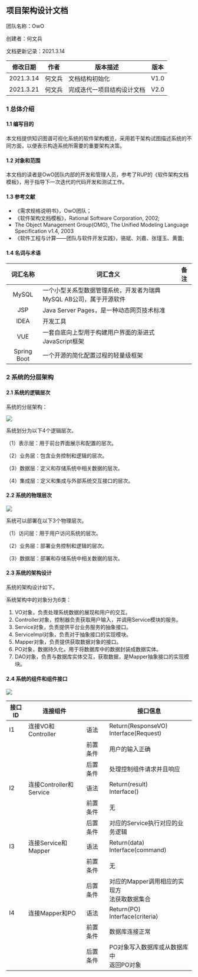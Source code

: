 ## 项目架构设计文档

团队名称：OwO

创建者：何文兵

文档更新记录：2021.3.14

| 修改日期  | 作者   | 版本描述                   | 版本 |
| --------- | ------ | -------------------------- | ---- |
| 2021.3.14 | 何文兵 | 文档结构初始化             | V1.0 |
| 2021.3.21 | 何文兵 | 完成迭代一项目结构设计文档 | V2.0 |

### 1 总体介绍

#### 1.1 编写目的

本文档提供知识图谱可视化系统的软件架构概览，采用若干架构试图描述系统的不同方面，以便表示构造系统所需要的重要架构决策。

#### 1.2 对象和范围

本文档的读者是OwO团队内部的开发和管理人员，参考了RUP的《软件架构文档模板》，用于指导下一次迭代的代码开发和测试工作。

#### 1.3 参考文献

- 《需求规格说明书》，OwO团队；
- 《软件架构文档模板》，Rational Software Corporation, 2002;
- The Object Management Group(OMG), The Unified Modeling Language Specification v1.4, 2003
- 《软件工程与计算——团队与软件开发实践》，骆斌、刘嘉、张瑾玉、黄蕾;

#### 1.4 名词与术语

|  词汇名称   | 词汇含义                                                     | 备注 |
| :---------: | ------------------------------------------------------------ | ---- |
|    MySQL    | 一个小型关系型数据管理系统，开发者为瑞典MySQL AB公司，属于开源软件 |      |
|     JSP     | Java Server Pages，是一种动态网页技术标准                    |      |
|    IDEA     | 开发工具                                                     |      |
|     VUE     | 一套自底向上型用于构建用户界面的渐进式JavaScript框架         |      |
| Spring Boot | 一个开源的简化配置过程的轻量级框架                           |      |

### 2 系统的分层架构

#### 2.1 系统的逻辑层次

系统的分层架构：

![](pic\逻辑层次.png)

系统划分为以下4个逻辑层次。

（1）表示层：用于前台界面展示和配置的层次。

（2）业务层：包含业务控制和逻辑的层次。

（3）数据层：定义和存储系统中相关数据的层次。

（4）集成层：定义和集成与外部系统交互接口的层次。

#### 2.2 系统的物理层次

![](pic\物理层次.png)

系统可以部署在以下3个物理层次。

（1）访问层：用于用户访问系统的层次。

（2）业务层：部署业务控制和逻辑的层次。

（3）数据层：部署和存储系统中相关数据的层次。

#### 2.3 系统的架构设计

系统的架构设计如下。

系统架构中的对象分为6类：

1. VO对象，负责处理系统数据的展现和用户的交互。
2. Controller对象，控制器负责获取用户输入，并调用Service模块的服务。
3. Service对象，负责提供平台业务服务的抽象接口。
4. ServiceImpl对象，负责对于抽象接口的实现模块。
5. Mapper对象，负责提供获取数据对象的接口。
6. PO对象，数据持久化，用于将数据库中的数据封装成数据实体。
7. DAO对象，负责与数据库实体交互，获取数据，是Mapper抽象接口的实现模块。

#### 2.4 系统的组件和组件接口

![](pic\组件和组件接口.png)

| 接口ID | 连接组件                |          | 接口信息                                         |
| ------ | ----------------------- | -------- | ------------------------------------------------ |
| I1     | 连接VO和Controller      | 语法     | Return(ResponseVO)<br />Interface(Request)       |
|        |                         | 前置条件 | 用户的输入正确                                   |
|        |                         | 后置条件 | 处理控制组件请求并且响应                         |
| I2     | 连接Controller和Service | 语法     | Return(result)<br />Interface()                  |
|        |                         | 前置条件 | 无                                               |
|        |                         | 后置条件 | 对应的Service执行对应的业务逻辑                  |
| I3     | 连接Service和Mapper     | 语法     | Return(data)<br />Interface(command)             |
|        |                         | 前置条件 | 无                                               |
|        |                         | 后置条件 | 对应的Mapper调用相应的实现方<br />法获取数据集合 |
| I4     | 连接Mapper和PO          | 语法     | Return(PO)<br />Interface(criteria)              |
|        |                         | 前置条件 | 数据库连接正常                                   |
|        |                         | 后置条件 | PO对象写入数据库或从数据库中<br />返回PO对象     |

### 

